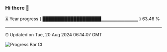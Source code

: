 ### Hi there 👋

⏳ Year progress { ███████████████████▁▁▁▁▁▁▁▁▁▁▁ } 63.46 %

---

⏰ Updated on Tue, 20 Aug 2024 06:14:07 GMT

![Progress Bar CI](https://github.com/code-lakshay/GitHub-Actions-Demo/workflows/Progress%20Bar%20CI/badge.svg)
